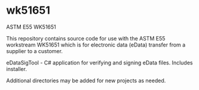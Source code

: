 # wk51651
ASTM E55 WK51651

This repository contains source code for use with the ASTM E55 workstream WK51651 which is for electronic data (eData) transfer from a supplier to a customer.

eDataSigTool - C# application for verifying and signing eData files. Includes installer.

Additional directories may be added for new projects as needed. 
